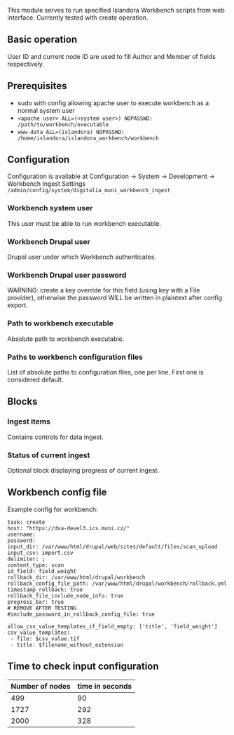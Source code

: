 This module serves to run specified Islandora Workbench scripts from web interface.
Currently tested with create operation.

## Basic operation
User ID and current node ID are used to fill Author and Member of fields respectively.

## Prerequisites
- sudo with config allowing apache user to execute workbench as a normal system user
- `<apache user> ALL=(<system user>) NOPASSWD: /path/to/workbench/executable`
- `www-data ALL=(islandora) NOPASSWD: /home/islandora/islandora_workbench/workbench`

## Configuration
Configuration is available at Configuration -> System -> Development -> Workbench Ingest Settings `/admin/config/system/digitalia_muni_workbench_ingest`

### Workbench system user
This user must be able to run workbench executable.

### Workbench Drupal user
Drupal user under which Workbench authenticates.

### Workbench Drupal user password
WARNING: create a key override for this field (using key with a File provider), otherwise the password WILL be written in plaintext after config export.

### Path to workbench executable
Absolute path to workbench executable.

### Paths to workbench configuration files
List of absolute paths to configuration files, one per line. First one is considered default.

## Blocks
### Ingest items
Contains controls for data ingest.

### Status of current ingest
Optional block displaying progress of current ingest.

## Workbench config file
Example config for workbench:
```
task: create
host: "https://dva-devel3.ics.muni.cz/"
username:
password:
input_dir: /var/www/html/drupal/web/sites/default/files/scan_upload
input_csv: import.csv
delimiter: ;
content_type: scan
id_field: field_weight
rollback_dir: /var/www/html/drupal/workbench
rollback_config_file_path: /var/www/html/drupal/workbench/rollback.yml
timestamp_rollback: true
rollback_file_include_node_info: true
progress_bar: true
# REMOVE AFTER TESTING
#include_password_in_rollback_config_file: true

allow_csv_value_templates_if_field_empty: ['title', 'field_weight']
csv_value_templates:
 - file: $csv_value.tif
 - title: $filename_without_extension
```

## Time to check input configuration

| Number of nodes | time in seconds |
| --------------- | --------------- |
| 499             |         90      |
| 1727            |        292      |
| 2000            |        328      |
